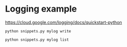 # Logging example

https://cloud.google.com/logging/docs/quickstart-python

```
python snippets.py mylog write

python snippets.py mylog list
```
